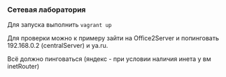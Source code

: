 ### Сетевая лаборатория

Для запуска выполнить `vagrant up`

Для проверки можно к примеру зайти на Office2Server и попинговать 192.168.0.2 (centralServer) и ya.ru.

Всё должно пинговаться (яндекс - при условии наличия инета у вм inetRouter)